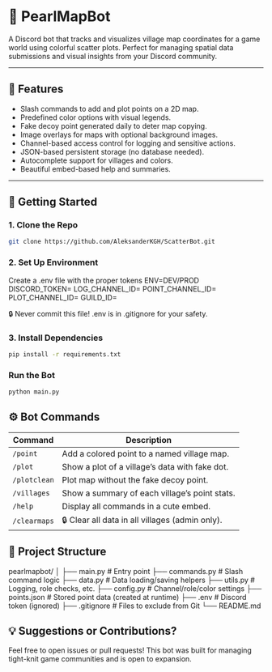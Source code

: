 # 🐚 PearlMapBot

A Discord bot that tracks and visualizes village map coordinates for a game world using colorful scatter plots. Perfect for managing spatial data submissions and visual insights from your Discord community.

---

## 🧩 Features

- Slash commands to add and plot points on a 2D map.
- Predefined color options with visual legends.
- Fake decoy point generated daily to deter map copying.
- Image overlays for maps with optional background images.
- Channel-based access control for logging and sensitive actions.
- JSON-based persistent storage (no database needed).
- Autocomplete support for villages and colors.
- Beautiful embed-based help and summaries.

---

## 🚀 Getting Started

### 1. Clone the Repo

```bash
git clone https://github.com/AleksanderKGH/ScatterBot.git
```

### 2. Set Up Environment

Create a .env file with the proper tokens
ENV=DEV/PROD
DISCORD_TOKEN=
LOG_CHANNEL_ID=
POINT_CHANNEL_ID=
PLOT_CHANNEL_ID=
GUILD_ID=

🔒 Never commit this file! .env is in .gitignore for your safety.

### 3. Install Dependencies

```bash
pip install -r requirements.txt
```

### Run the Bot

```bash
python main.py
```

## ⚙️ Bot Commands

| Command      | Description                                     |
| ------------ | ----------------------------------------------- |
| `/point`     | Add a colored point to a named village map.     |
| `/plot`      | Show a plot of a village’s data with fake dot.  |
| `/plotclean` | Plot map without the fake decoy point.          |
| `/villages`  | Show a summary of each village’s point stats.   |
| `/help`      | Display all commands in a cute embed.           |
| `/clearmaps` | 🔒 Clear all data in all villages (admin only). |

## 📁 Project Structure

pearlmapbot/
│
├── main.py # Entry point
├── commands.py # Slash command logic
├── data.py # Data loading/saving helpers
├── utils.py # Logging, role checks, etc.
├── config.py # Channel/role/color settings
├── points.json # Stored point data (created at runtime)
├── .env # Discord token (ignored)
├── .gitignore # Files to exclude from Git
└── README.md

## 💡 Suggestions or Contributions?

Feel free to open issues or pull requests! This bot was built for managing tight-knit game communities and is open to expansion.
